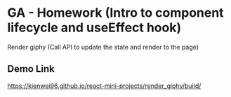 # GA - Homework (Intro to component lifecycle and useEffect hook)

Render giphy (Call API to update the state and render to the page)

## Demo Link
https://kienwei96.github.io/react-mini-projects/render_giphy/build/
